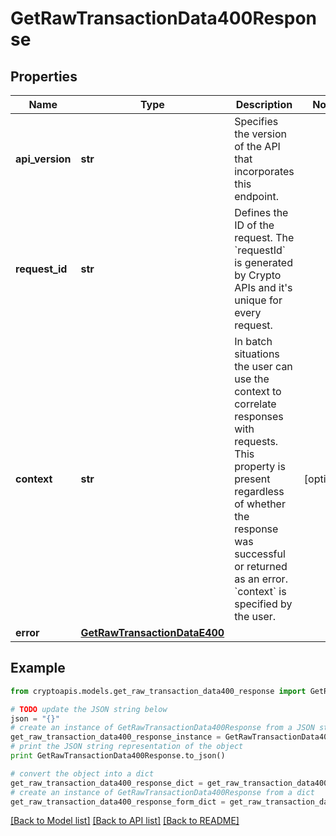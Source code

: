 # GetRawTransactionData400Response


## Properties
Name | Type | Description | Notes
------------ | ------------- | ------------- | -------------
**api_version** | **str** | Specifies the version of the API that incorporates this endpoint. | 
**request_id** | **str** | Defines the ID of the request. The &#x60;requestId&#x60; is generated by Crypto APIs and it&#39;s unique for every request. | 
**context** | **str** | In batch situations the user can use the context to correlate responses with requests. This property is present regardless of whether the response was successful or returned as an error. &#x60;context&#x60; is specified by the user. | [optional] 
**error** | [**GetRawTransactionDataE400**](GetRawTransactionDataE400.md) |  | 

## Example

```python
from cryptoapis.models.get_raw_transaction_data400_response import GetRawTransactionData400Response

# TODO update the JSON string below
json = "{}"
# create an instance of GetRawTransactionData400Response from a JSON string
get_raw_transaction_data400_response_instance = GetRawTransactionData400Response.from_json(json)
# print the JSON string representation of the object
print GetRawTransactionData400Response.to_json()

# convert the object into a dict
get_raw_transaction_data400_response_dict = get_raw_transaction_data400_response_instance.to_dict()
# create an instance of GetRawTransactionData400Response from a dict
get_raw_transaction_data400_response_form_dict = get_raw_transaction_data400_response.from_dict(get_raw_transaction_data400_response_dict)
```
[[Back to Model list]](../README.md#documentation-for-models) [[Back to API list]](../README.md#documentation-for-api-endpoints) [[Back to README]](../README.md)


